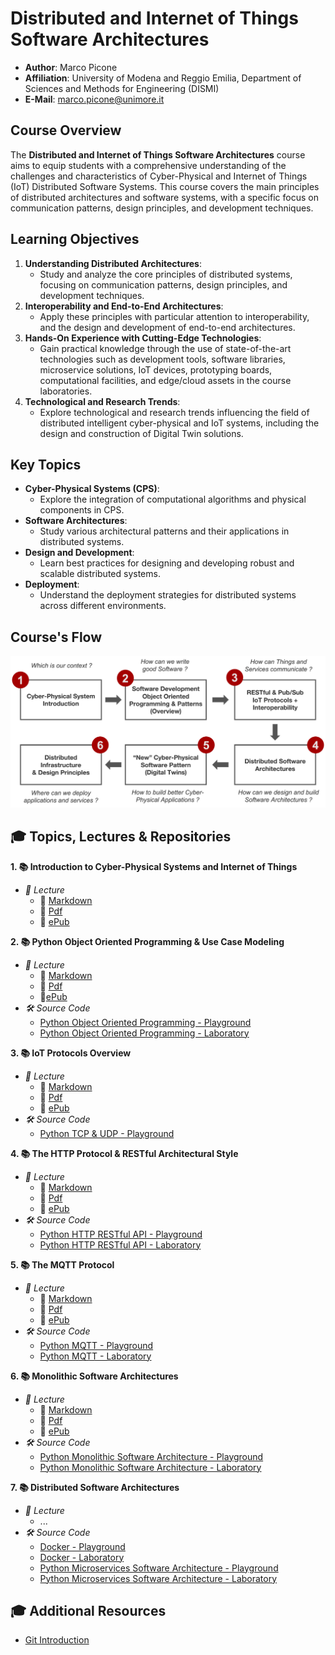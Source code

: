 # Distributed and Internet of Things Software Architectures

- **Author**: Marco Picone
- **Affiliation**: University of Modena and Reggio Emilia, Department of Sciences and Methods for Engineering (DISMI)
- **E-Mail**: marco.picone@unimore.it

## Course Overview

The **Distributed and Internet of Things Software Architectures** course aims to equip students with a comprehensive understanding of the challenges and characteristics of Cyber-Physical and Internet of Things (IoT) Distributed Software Systems. This course covers the main principles of distributed architectures and software systems, with a specific focus on communication patterns, design principles, and development techniques.

## Learning Objectives

1. **Understanding Distributed Architectures**: 
   - Study and analyze the core principles of distributed systems, focusing on communication patterns, design principles, and development techniques.   
2. **Interoperability and End-to-End Architectures**:
   - Apply these principles with particular attention to interoperability, and the design and development of end-to-end architectures.
3. **Hands-On Experience with Cutting-Edge Technologies**:
   - Gain practical knowledge through the use of state-of-the-art technologies such as development tools, software libraries, microservice solutions, IoT devices, prototyping boards, computational facilities, and edge/cloud assets in the course laboratories.
4. **Technological and Research Trends**:
   - Explore technological and research trends influencing the field of distributed intelligent cyber-physical and IoT systems, including the design and construction of Digital Twin solutions.
   
## Key Topics

- **Cyber-Physical Systems (CPS)**:
  - Explore the integration of computational algorithms and physical components in CPS.  
- **Software Architectures**:
  - Study various architectural patterns and their applications in distributed systems.
- **Design and Development**:
  - Learn best practices for designing and developing robust and scalable distributed systems.
- **Deployment**:
  - Understand the deployment strategies for distributed systems across different environments.

## Course's Flow

![Course's Flow](course_flow.png)

## 🎓 Topics, Lectures & Repositories 

**1. 📚 Introduction to Cyber-Physical Systems and Internet of Things**
  - *📖 Lecture*
    - 📝 [Markdown](https://github.com/Distributed-IoT-Software-Arch-Course/distributed-iot-software-arch-lectures/blob/main/Lectures/1-CPS-Introduction/1_cps_introduction.md) 
    - 📕 [Pdf](https://github.com/Distributed-IoT-Software-Arch-Course/distributed-iot-software-arch-lectures/blob/main/pdf/1_cps_introduction.pdf) 
    - 📘 [ePub](https://github.com/Distributed-IoT-Software-Arch-Course/distributed-iot-software-arch-lectures/blob/main/ePub/1_cps_introduction.epub)

**2. 📚 Python Object Oriented Programming & Use Case Modeling**
   - *📖 Lecture*
     - 📝 [Markdown](https://github.com/Distributed-IoT-Software-Arch-Course/distributed-iot-software-arch-lectures/blob/main/Lectures/2-Python-OOP/2_python_oop.md) 
     - 📕 [Pdf](https://github.com/Distributed-IoT-Software-Arch-Course/distributed-iot-software-arch-lectures/blob/main/pdf/2_python_oop.pdf) 
     - 📘[ePub](https://github.com/Distributed-IoT-Software-Arch-Course/distributed-iot-software-arch-lectures/tree/main/ePub#:~:text=4%20minutes%20ago-,2_python_oop.epub,-Lectures%20metadata%20updated)
   - *🛠️ Source Code*
     - [Python Object Oriented Programming - Playground](https://github.com/Distributed-IoT-Software-Arch-Course/python-oop-playground)
     - [Python Object Oriented Programming - Laboratory](https://github.com/Distributed-IoT-Software-Arch-Course/laboratory-python-oop)

**3. 📚 IoT Protocols Overview**
   - *📖 Lecture* 
     - 📝 [Markdown](https://github.com/Distributed-IoT-Software-Arch-Course/distributed-iot-software-arch-lectures/blob/main/Lectures/3-IoT-Protocols-Overview/3_iot_protocols_overview.md)
     - 📕 [Pdf](https://github.com/Distributed-IoT-Software-Arch-Course/distributed-iot-software-arch-lectures/blob/main/pdf/3_iot_protocols_overview.pdf) 
     - 📘 [ePub](https://github.com/Distributed-IoT-Software-Arch-Course/distributed-iot-software-arch-lectures/blob/main/ePub/3_iot_protocols_overview.epub)
   - *🛠️ Source Code*
     - [Python TCP & UDP - Playground](https://github.com/Distributed-IoT-Software-Arch-Course/python-tcp-udp-playground)

**4. 📚 The HTTP Protocol & RESTful Architectural Style**
   - *📖 Lecture* 
     - 📝 [Markdown](https://github.com/Distributed-IoT-Software-Arch-Course/distributed-iot-software-arch-lectures/blob/main/Lectures/4-HTTP-Protocol-and-REST/4_http_protocol_and_rest.md)
     - 📕 [Pdf](https://github.com/Distributed-IoT-Software-Arch-Course/distributed-iot-software-arch-lectures/blob/main/pdf/4_http_protocol_and_rest.pdf) 
     - 📘 [ePub](https://github.com/Distributed-IoT-Software-Arch-Course/distributed-iot-software-arch-lectures/blob/main/ePub/4_http_protocol_and_rest.epub)
   - *🛠️ Source Code*
     - [Python HTTP RESTful API - Playground](https://github.com/Distributed-IoT-Software-Arch-Course/python-http-api-playground)
     - [Python HTTP RESTful API - Laboratory](https://github.com/Distributed-IoT-Software-Arch-Course/laboratory-python-http-rest-api)

**5. 📚 The MQTT Protocol**
   - *📖 Lecture*
     - 📝 [Markdown](https://github.com/Distributed-IoT-Software-Arch-Course/distributed-iot-software-arch-lectures/blob/main/Lectures/5-PubSub-MQTT-Protocol/5_pubsub_mqtt_protocol.md)
     - 📕 [Pdf](https://github.com/Distributed-IoT-Software-Arch-Course/distributed-iot-software-arch-lectures/blob/main/pdf/5_pubsub_mqtt_protocol.pdf) 
     - 📘 [ePub](https://github.com/Distributed-IoT-Software-Arch-Course/distributed-iot-software-arch-lectures/blob/main/ePub/5_pubsub_mqtt_protocol.epub)
   - *🛠️ Source Code*
     - [Python MQTT - Playground](https://github.com/Distributed-IoT-Software-Arch-Course/python-mqtt-playground)
     - [Python MQTT - Laboratory](https://github.com/Distributed-IoT-Software-Arch-Course/laboratory-python-mqtt)

**6. 📚 Monolithic Software Architectures**
   - *📖 Lecture*
     - 📝 [Markdown](https://github.com/Distributed-IoT-Software-Arch-Course/distributed-iot-software-arch-lectures/blob/main/Lectures/6-SoftwareArchitectures-Monolithic-Approaches/6_soft_arch_monolithic_approaches.md)
     - 📕 [Pdf]() 
     - 📘 [ePub]()
   - *🛠️ Source Code*
     - [Python Monolithic Software Architecture - Playground](https://github.com/Distributed-IoT-Software-Arch-Course/iot-monolithic-arch-playground)
     - [Python Monolithic Software Architecture - Laboratory](https://github.com/Distributed-IoT-Software-Arch-Course/iot-monolithic-arch-laboratory)

**7. 📚 Distributed Software Architectures**
   - *📖 Lecture*
     - ...
   - *🛠️ Source Code*
     - [Docker - Playground](https://github.com/Distributed-IoT-Software-Arch-Course/docker-playground)
     - [Docker - Laboratory](https://github.com/Distributed-IoT-Software-Arch-Course/docker-laboratory)
     - [Python Microservices Software Architecture - Playground](https://github.com/Distributed-IoT-Software-Arch-Course/iot-microservice-arch-playground)
     - [Python Microservices Software Architecture - Laboratory](https://github.com/Distributed-IoT-Software-Arch-Course/iot-microservice-arch-laboratory)

## 🎓 Additional Resources 

- [Git Introduction](https://github.com/Distributed-IoT-Software-Arch-Course/.github/blob/main/GitInfo.md)
